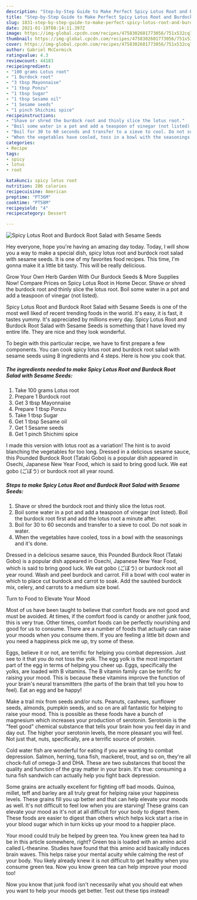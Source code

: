 ```yaml
---
description: "Step-by-Step Guide to Make Perfect Spicy Lotus Root and Burdock Root Salad with Sesame Seeds"
title: "Step-by-Step Guide to Make Perfect Spicy Lotus Root and Burdock Root Salad with Sesame Seeds"
slug: 1831-step-by-step-guide-to-make-perfect-spicy-lotus-root-and-burdock-root-salad-with-sesame-seeds
date: 2021-01-19T08:14:11.397Z
image: https://img-global.cpcdn.com/recipes/4758302601773056/751x532cq70/spicy-lotus-root-and-burdock-root-salad-with-sesame-seeds-recipe-main-photo.jpg
thumbnail: https://img-global.cpcdn.com/recipes/4758302601773056/751x532cq70/spicy-lotus-root-and-burdock-root-salad-with-sesame-seeds-recipe-main-photo.jpg
cover: https://img-global.cpcdn.com/recipes/4758302601773056/751x532cq70/spicy-lotus-root-and-burdock-root-salad-with-sesame-seeds-recipe-main-photo.jpg
author: Gabriel McCormick
ratingvalue: 4.3
reviewcount: 44183
recipeingredient:
- "100 grams Lotus root"
- "1 Burdock root"
- "3 tbsp Mayonnaise"
- "1 tbsp Ponzu"
- "1 tbsp Sugar"
- "1 tbsp Sesame oil"
- "1 Sesame seeds"
- "1 pinch Shichimi spice"
recipeinstructions:
- "Shave or shred the burdock root and thinly slice the lotus root."
- "Boil some water in a pot and add a teaspoon of vinegar (not listed). Boil the burdock root first and add the lotus root a minute after."
- "Boil for 30 to 60 seconds and transfer to a sieve to cool. Do not soak in water."
- "When the vegetables have cooled, toss in a bowl with the seasonings and it&#39;s done."
categories:
- Recipe
tags:
- spicy
- lotus
- root

katakunci: spicy lotus root 
nutrition: 286 calories
recipecuisine: American
preptime: "PT36M"
cooktime: "PT58M"
recipeyield: "4"
recipecategory: Dessert

---
```



![Spicy Lotus Root and Burdock Root Salad with Sesame Seeds](https://img-global.cpcdn.com/recipes/4758302601773056/751x532cq70/spicy-lotus-root-and-burdock-root-salad-with-sesame-seeds-recipe-main-photo.jpg)

Hey everyone, hope you're having an amazing day today. Today, I will show you a way to make a special dish, spicy lotus root and burdock root salad with sesame seeds. It is one of my favorites food recipes. This time, I'm gonna make it a little bit tasty. This will be really delicious.

Grow Your Own Herb Garden With Our Burdock Seeds &amp; More Supplies Now! Compare Prices on Spicy Lotus Root in Home Decor. Shave or shred the burdock root and thinly slice the lotus root. Boil some water in a pot and add a teaspoon of vinegar (not listed).

Spicy Lotus Root and Burdock Root Salad with Sesame Seeds is one of the most well liked of recent trending foods in the world. It's easy, it is fast, it tastes yummy. It's appreciated by millions every day. Spicy Lotus Root and Burdock Root Salad with Sesame Seeds is something that I have loved my entire life. They are nice and they look wonderful.


To begin with this particular recipe, we have to first prepare a few components. You can cook spicy lotus root and burdock root salad with sesame seeds using 8 ingredients and 4 steps. Here is how you cook that.

<!--inarticleads1-->

##### The ingredients needed to make Spicy Lotus Root and Burdock Root Salad with Sesame Seeds:

1. Take 100 grams Lotus root
1. Prepare 1 Burdock root
1. Get 3 tbsp Mayonnaise
1. Prepare 1 tbsp Ponzu
1. Take 1 tbsp Sugar
1. Get 1 tbsp Sesame oil
1. Get 1 Sesame seeds
1. Get 1 pinch Shichimi spice


I made this version with lotus root as a variation! The hint is to avoid blanching the vegetables for too long. Dressed in a delicious sesame sauce, this Pounded Burdock Root (Tataki Gobo) is a popular dish appeared in Osechi, Japanese New Year Food, which is said to bring good luck. We eat gobo (ごぼう) or burdock root all year round. 

<!--inarticleads2-->

##### Steps to make Spicy Lotus Root and Burdock Root Salad with Sesame Seeds:

1. Shave or shred the burdock root and thinly slice the lotus root.
1. Boil some water in a pot and add a teaspoon of vinegar (not listed). Boil the burdock root first and add the lotus root a minute after.
1. Boil for 30 to 60 seconds and transfer to a sieve to cool. Do not soak in water.
1. When the vegetables have cooled, toss in a bowl with the seasonings and it&#39;s done.


Dressed in a delicious sesame sauce, this Pounded Burdock Root (Tataki Gobo) is a popular dish appeared in Osechi, Japanese New Year Food, which is said to bring good luck. We eat gobo (ごぼう) or burdock root all year round. Wash and peel burdock and carrot. Fill a bowl with cool water in which to place cut burdock and carrot to soak. Add the sautéed burdock mix, celery, and carrots to a medium size bowl. 

Turn to Food to Elevate Your Mood


Most of us have been taught to believe that comfort foods are not good and must be avoided. At times, if the comfort food is candy or another junk food, this is very true. Other times, comfort foods can be perfectly nourishing and good for us to consume. There are a number of foods that actually can raise your moods when you consume them. If you are feeling a little bit down and you need a happiness pick me up, try some of these.

Eggs, believe it or not, are terrific for helping you combat depression. Just see to it that you do not toss the yolk. The egg yolk is the most important part of the egg in terms of helping you cheer up. Eggs, specifically the yolks, are loaded with B vitamins. The B vitamin family can be terrific for raising your mood. This is because these vitamins improve the function of your brain's neural transmitters (the parts of the brain that tell you how to feel). Eat an egg and be happy!

Make a trail mix from seeds and/or nuts. Peanuts, cashews, sunflower seeds, almonds, pumpkin seeds, and so on are all fantastic for helping to raise your mood. This is possible as these foods have a bunch of magnesium which increases your production of serotonin. Serotonin is the "feel good" chemical substance that tells your brain how you feel day in and day out. The higher your serotonin levels, the more pleasant you will feel. Not just that, nuts, specifically, are a terrific source of protein.

Cold water fish are wonderful for eating if you are wanting to combat depression. Salmon, herring, tuna fish, mackerel, trout, and so on, they're all chock-full of omega-3 and DHA. These are two substances that boost the quality and function of the gray matter in your brain. It's true: consuming a tuna fish sandwich can actually help you fight back depression. 

Some grains are actually excellent for fighting off bad moods. Quinoa, millet, teff and barley are all truly great for helping raise your happiness levels. These grains fill you up better and that can help elevate your moods as well. It's not difficult to feel low when you are starving! These grains can elevate your mood as it's not at all difficult for your body to digest them. These foods are easier to digest than others which helps kick start a rise in your blood sugar which in turn kicks up your mood to a happier place.

Your mood could truly be helped by green tea. You knew green tea had to be in this article somewhere, right? Green tea is loaded with an amino acid called L-theanine. Studies have found that this amino acid basically induces brain waves. This helps raise your mental acuity while calming the rest of your body. You likely already knew it is not difficult to get healthy when you consume green tea. Now you know green tea can help improve your mood too!

Now you know that junk food isn't necessarily what you should eat when you want to help your moods get better. Test out  these tips  instead!

